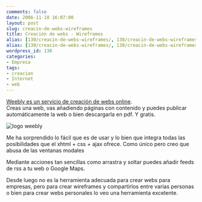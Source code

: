 ```yaml
---
comments: false
date: 2006-11-18 16:07:00
layout: post
slug: creacin-de-webs-wireframes
title: Creación de webs - Wireframes
alias: [130/creacin-de-webs-wireframes/, 130/creacin-de-webs-wireframes]
alias: [130/creacin-de-webs-wireframes/, 130/creacin-de-webs-wireframes]
wordpress_id: 130
categories:
- Empresa
tags:
- creacion
- Internet
- web
---
```


[Weebly es un servicio de creación de webs online](http://www.weebly.com).  
Creas una web, vas añadiendo páginas con contenido y puedes publicar automáticamente la web o bien descargarla en pdf.  Y gratis.


![logo weebly](http://www.riojasoft.com/files/weebly-logo.gif)


Me ha sorprendido lo fácil que es de usar y lo bien que integra todas las posibilidades que el xhtml + css + ajax ofrece.  Como único pero creo que abusa de las ventanas modales




Mediante acciones tan sencillas como arrastra y soltar puedes añadir feeds de rss a tu web o Google Maps.




Desde luego no es la herramienta adecuada para crear webs para empresas, pero para crear wireframes y compartirlos entre varias personas o bien para crear webs personales lo veo una herramienta excelente.
